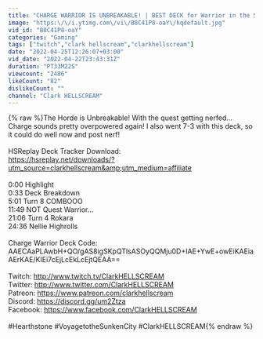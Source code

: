 ```yaml
---
title: "CHARGE WARRIOR IS UNBREAKABLE! | BEST DECK for Warrior in the Sunken City POST NERF?? | Hearthstone"
image: "https:\/\/i.ytimg.com\/vi\/B8C41P8-oaY\/hqdefault.jpg"
vid_id: "B8C41P8-oaY"
categories: "Gaming"
tags: ["twitch","clark hellscream","clarkhellscream"]
date: "2022-04-25T12:26:07+03:00"
vid_date: "2022-04-22T23:43:31Z"
duration: "PT33M22S"
viewcount: "2486"
likeCount: "82"
dislikeCount: ""
channel: "Clark HELLSCREAM"
---
```

{% raw %}The Horde is Unbreakable! With the quest getting nerfed... Charge sounds pretty overpowered again! I also went 7-3 with this deck, so it could do well now and post nerf!<br /><br />HSReplay Deck Tracker Download:<br /><a rel="nofollow" target="blank" href="https://hsreplay.net/downloads/?utm_source=clarkhellscream&amp;utm_medium=affiliate">https://hsreplay.net/downloads/?utm_source=clarkhellscream&amp;utm_medium=affiliate</a><br /><br />0:00 Highlight<br />0:33 Deck Breakdown<br />5:01 Turn 8 COMBOOO<br />11:49 NOT Quest Warrior...<br />21:06 Turn 4 Rokara<br />24:36 Nellie Highrolls<br /><br />Charge Warrior Deck Code:<br />AAECAaPLAwbH+QO/gAS8igSKpQTlsASOyQQMju0D+IAE+YwE+owEiKAEiaAErKAE/KIEi7cEjLcEkLcEjtQEAA==<br /><br />Twitch: <a rel="nofollow" target="blank" href="http://www.twitch.tv/ClarkHELLSCREAM">http://www.twitch.tv/ClarkHELLSCREAM</a><br />Twitter: <a rel="nofollow" target="blank" href="http://www.twitter.com/ClarkHELLSCREAM">http://www.twitter.com/ClarkHELLSCREAM</a><br />Patreon: <a rel="nofollow" target="blank" href="https://www.patreon.com/clarkhellscream">https://www.patreon.com/clarkhellscream</a><br />Discord: <a rel="nofollow" target="blank" href="https://discord.gg/um2Ztza">https://discord.gg/um2Ztza</a><br />Facebook: <a rel="nofollow" target="blank" href="https://www.facebook.com/ClarkHELLSCREAM">https://www.facebook.com/ClarkHELLSCREAM</a><br /><br />#Hearthstone #VoyagetotheSunkenCity #ClarkHELLSCREAM{% endraw %}
